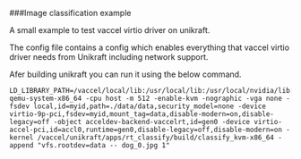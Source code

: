 ###Image classification example

A small example to test vaccel virtio driver on unikraft.

The config file contains a config which enables everything that vaccel virtio 
driver needs from Unikraft including network support. 

Afer building unikraft you can run it using the below command.

```
LD_LIBRARY_PATH=/vaccel/local/lib:/usr/local/lib:/usr/local/nvidia/lib:/usr/local/nvidia/lib64 qemu-system-x86_64 -cpu host -m 512 -enable-kvm -nographic -vga none -fsdev local,id=myid,path=./data/data,security_model=none -device virtio-9p-pci,fsdev=myid,mount_tag=data,disable-modern=on,disable-legacy=off -object acceldev-backend-vaccelrt,id=gen0 -device virtio-accel-pci,id=accl0,runtime=gen0,disable-legacy=off,disable-modern=on -kernel /vaccel/unikraft/apps/rt_classify/build/classify_kvm-x86_64 -append "vfs.rootdev=data -- dog_0.jpg 1"
```

